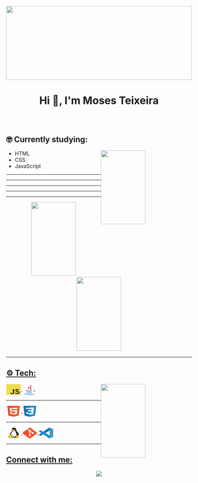 <img width="100%" height="200px" align="center" src="https://media.giphy.com/media/XCxjzveGa47DOd8zuq/giphy.gif">

<h1 align="center">Hi 👋, I'm Moses Teixeira</h1>
  
  ##
 
<br>

## 🤓 Currently studying:

<img align="right" width="49%" height="200px" src="https://media.giphy.com/media/iIqmM5tTjmpOB9mpbn/giphy.gif"/>

- HTML
- CSS
- JavaScript

<hr>
<hr>
<hr>
<hr>
<hr>

<div align="center">
  <a href="https://github.com/MoisesTeixeira">
  <img width="49%" height="200px" src="https://github-readme-stats.vercel.app/api?username=MoisesTeixeira&show_icons=true&theme=blue-green&include_all_commits=true&count_private=true">
  <img width="49%" height="200px" src="https://github-readme-stats.vercel.app/api/top-langs/?username=MoisesTeixeira&layout=compact&langs_count=7&theme=blue-green">
</div>
 
<hr>

## ⚙️ Tech:	
	
<div style="display: inline_block">
  <img align="right" width="49%" height="200px" src="https://media.giphy.com/media/KectFFTAPZjyQ73mfd/giphy.gif"/>
  <img align="center" alt="Mois-javascript" height="30" width="40" src="https://raw.githubusercontent.com/devicons/devicon/master/icons/javascript/javascript-original.svg">
  <img align="center" alt="Mois-Java" height="30" width="40" src="https://raw.githubusercontent.com/devicons/devicon/master/icons/java/java-original.svg">   
  <hr>
  <img align="center" alt="Mois-HTML" height="30" width="40" src="https://raw.githubusercontent.com/devicons/devicon/master/icons/html5/html5-original.svg">
  <img align="center" alt="Mois-CSS" height="30" width="40" src="https://raw.githubusercontent.com/devicons/devicon/master/icons/css3/css3-original.svg">
  <hr>
  <img align="center" alt="Mois-Linux" height="30" width="40" src="https://raw.githubusercontent.com/devicons/devicon/master/icons/linux/linux-original.svg">
  <img align="center" alt="Mois-Git" height="30" width="40" src="https://raw.githubusercontent.com/devicons/devicon/master/icons/git/git-original.svg">
  <img align="center" alt="Mois-Visual-Studio-Code" height="30" width="40" src="https://raw.githubusercontent.com/devicons/devicon/master/icons/vscode/vscode-original.svg">
</div>
 
<hr>

## Connect with me:
 
<div align="center"> 
  <a href="https://www.linkedin.com/in/moisesteixeira/" target="_blank"><img src="https://img.shields.io/badge/-LinkedIn-%230077B5?style=for-the-badge&logo=linkedin&logoColor=white" target="_blank"></a>
</div>
